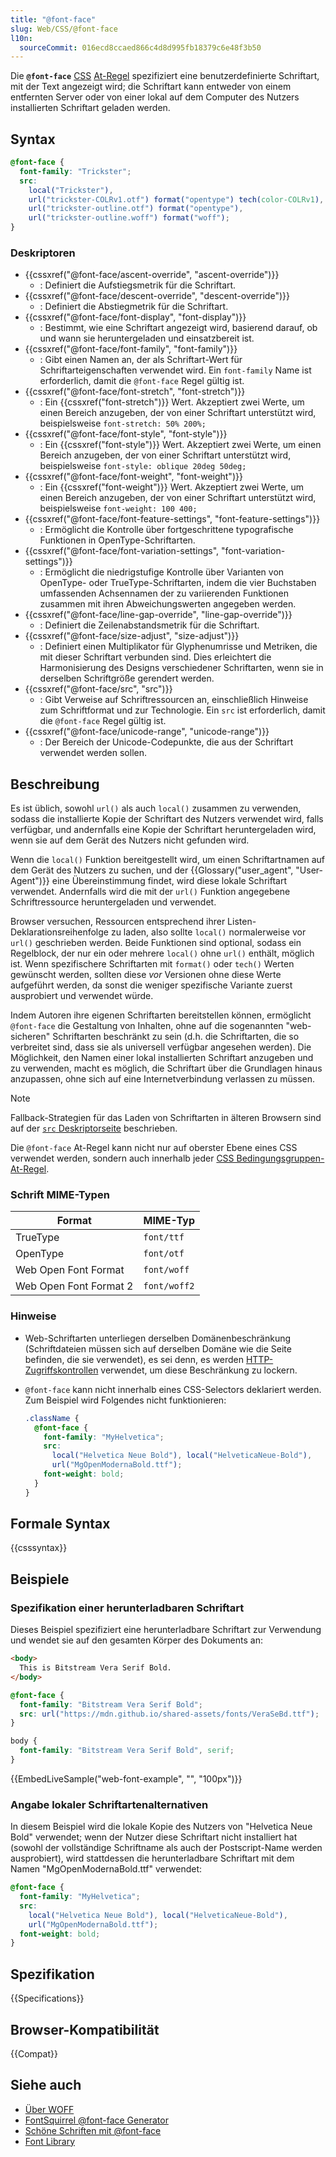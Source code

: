 ```yaml
---
title: "@font-face"
slug: Web/CSS/@font-face
l10n:
  sourceCommit: 016ecd8ccaed866c4d8d995fb18379c6e48f3b50
---
```


Die **`@font-face`** [CSS](/de/docs/Web/CSS) [At-Regel](/de/docs/Web/CSS/CSS_syntax/At-rule) spezifiziert eine benutzerdefinierte Schriftart, mit der Text angezeigt wird; die Schriftart kann entweder von einem entfernten Server oder von einer lokal auf dem Computer des Nutzers installierten Schriftart geladen werden.

## Syntax

```css
@font-face {
  font-family: "Trickster";
  src:
    local("Trickster"),
    url("trickster-COLRv1.otf") format("opentype") tech(color-COLRv1),
    url("trickster-outline.otf") format("opentype"),
    url("trickster-outline.woff") format("woff");
}
```

### Deskriptoren

- {{cssxref("@font-face/ascent-override", "ascent-override")}}
  - : Definiert die Aufstiegsmetrik für die Schriftart.
- {{cssxref("@font-face/descent-override", "descent-override")}}
  - : Definiert die Abstiegmetrik für die Schriftart.
- {{cssxref("@font-face/font-display", "font-display")}}
  - : Bestimmt, wie eine Schriftart angezeigt wird, basierend darauf, ob und wann sie heruntergeladen und einsatzbereit ist.
- {{cssxref("@font-face/font-family", "font-family")}}
  - : Gibt einen Namen an, der als Schriftart-Wert für Schriftarteigenschaften verwendet wird. Ein `font-family` Name ist erforderlich, damit die `@font-face` Regel gültig ist.
- {{cssxref("@font-face/font-stretch", "font-stretch")}}
  - : Ein {{cssxref("font-stretch")}} Wert. Akzeptiert zwei Werte, um einen Bereich anzugeben, der von einer Schriftart unterstützt wird, beispielsweise `font-stretch: 50% 200%;`
- {{cssxref("@font-face/font-style", "font-style")}}
  - : Ein {{cssxref("font-style")}} Wert. Akzeptiert zwei Werte, um einen Bereich anzugeben, der von einer Schriftart unterstützt wird, beispielsweise `font-style: oblique 20deg 50deg;`
- {{cssxref("@font-face/font-weight", "font-weight")}}
  - : Ein {{cssxref("font-weight")}} Wert. Akzeptiert zwei Werte, um einen Bereich anzugeben, der von einer Schriftart unterstützt wird, beispielsweise `font-weight: 100 400;`
- {{cssxref("@font-face/font-feature-settings", "font-feature-settings")}}
  - : Ermöglicht die Kontrolle über fortgeschrittene typografische Funktionen in OpenType-Schriftarten.
- {{cssxref("@font-face/font-variation-settings", "font-variation-settings")}}
  - : Ermöglicht die niedrigstufige Kontrolle über Varianten von OpenType- oder TrueType-Schriftarten, indem die vier Buchstaben umfassenden Achsennamen der zu variierenden Funktionen zusammen mit ihren Abweichungswerten angegeben werden.
- {{cssxref("@font-face/line-gap-override", "line-gap-override")}}
  - : Definiert die Zeilenabstandsmetrik für die Schriftart.
- {{cssxref("@font-face/size-adjust", "size-adjust")}}
  - : Definiert einen Multiplikator für Glyphenumrisse und Metriken, die mit dieser Schriftart verbunden sind. Dies erleichtert die Harmonisierung des Designs verschiedener Schriftarten, wenn sie in derselben Schriftgröße gerendert werden.
- {{cssxref("@font-face/src", "src")}}
  - : Gibt Verweise auf Schriftressourcen an, einschließlich Hinweise zum Schriftformat und zur Technologie. Ein `src` ist erforderlich, damit die `@font-face` Regel gültig ist.
- {{cssxref("@font-face/unicode-range", "unicode-range")}}
  - : Der Bereich der Unicode-Codepunkte, die aus der Schriftart verwendet werden sollen.

## Beschreibung

Es ist üblich, sowohl `url()` als auch `local()` zusammen zu verwenden, sodass die installierte Kopie der Schriftart des Nutzers verwendet wird, falls verfügbar, und andernfalls eine Kopie der Schriftart heruntergeladen wird, wenn sie auf dem Gerät des Nutzers nicht gefunden wird.

Wenn die `local()` Funktion bereitgestellt wird, um einen Schriftartnamen auf dem Gerät des Nutzers zu suchen, und der {{Glossary("user_agent", "User-Agent")}} eine Übereinstimmung findet, wird diese lokale Schriftart verwendet. Andernfalls wird die mit der `url()` Funktion angegebene Schriftressource heruntergeladen und verwendet.

Browser versuchen, Ressourcen entsprechend ihrer Listen-Deklarationsreihenfolge zu laden, also sollte `local()` normalerweise vor `url()` geschrieben werden. Beide Funktionen sind optional, sodass ein Regelblock, der nur ein oder mehrere `local()` ohne `url()` enthält, möglich ist.
Wenn spezifischere Schriftarten mit `format()` oder `tech()` Werten gewünscht werden, sollten diese _vor_ Versionen ohne diese Werte aufgeführt werden, da sonst die weniger spezifische Variante zuerst ausprobiert und verwendet würde.

Indem Autoren ihre eigenen Schriftarten bereitstellen können, ermöglicht `@font-face` die Gestaltung von Inhalten, ohne auf die sogenannten "web-sicheren" Schriftarten beschränkt zu sein (d.h. die Schriftarten, die so verbreitet sind, dass sie als universell verfügbar angesehen werden). Die Möglichkeit, den Namen einer lokal installierten Schriftart anzugeben und zu verwenden, macht es möglich, die Schriftart über die Grundlagen hinaus anzupassen, ohne sich auf eine Internetverbindung verlassen zu müssen.

> [!NOTE]
> Fallback-Strategien für das Laden von Schriftarten in älteren Browsern sind auf der [`src` Deskriptorseite](/de/docs/Web/CSS/@font-face/src#specifying_fallbacks_for_older_browsers) beschrieben.

Die `@font-face` At-Regel kann nicht nur auf oberster Ebene eines CSS verwendet werden, sondern auch innerhalb jeder [CSS Bedingungsgruppen-At-Regel](/de/docs/Web/CSS/CSS_conditional_rules#at-rules_and_descriptors).

### Schrift MIME-Typen

| Format                 | MIME-Typ     |
| ---------------------- | ------------ |
| TrueType               | `font/ttf`   |
| OpenType               | `font/otf`   |
| Web Open Font Format   | `font/woff`  |
| Web Open Font Format 2 | `font/woff2` |

### Hinweise

- Web-Schriftarten unterliegen derselben Domänenbeschränkung (Schriftdateien müssen sich auf derselben Domäne wie die Seite befinden, die sie verwendet), es sei denn, es werden [HTTP-Zugriffskontrollen](/de/docs/Web/HTTP/Guides/CORS) verwendet, um diese Beschränkung zu lockern.
- `@font-face` kann nicht innerhalb eines CSS-Selectors deklariert werden. Zum Beispiel wird Folgendes nicht funktionieren:

  ```css example-bad
  .className {
    @font-face {
      font-family: "MyHelvetica";
      src:
        local("Helvetica Neue Bold"), local("HelveticaNeue-Bold"),
        url("MgOpenModernaBold.ttf");
      font-weight: bold;
    }
  }
  ```

## Formale Syntax

{{csssyntax}}

## Beispiele

### Spezifikation einer herunterladbaren Schriftart

Dieses Beispiel spezifiziert eine herunterladbare Schriftart zur Verwendung und wendet sie auf den gesamten Körper des Dokuments an:

```html live-sample___web-font-example
<body>
  This is Bitstream Vera Serif Bold.
</body>
```

```css live-sample___web-font-example
@font-face {
  font-family: "Bitstream Vera Serif Bold";
  src: url("https://mdn.github.io/shared-assets/fonts/VeraSeBd.ttf");
}

body {
  font-family: "Bitstream Vera Serif Bold", serif;
}
```

{{EmbedLiveSample("web-font-example", "", "100px")}}

### Angabe lokaler Schriftartenalternativen

In diesem Beispiel wird die lokale Kopie des Nutzers von "Helvetica Neue Bold" verwendet; wenn der Nutzer diese Schriftart nicht installiert hat (sowohl der vollständige Schriftname als auch der Postscript-Name werden ausprobiert), wird stattdessen die herunterladbare Schriftart mit dem Namen "MgOpenModernaBold.ttf" verwendet:

```css
@font-face {
  font-family: "MyHelvetica";
  src:
    local("Helvetica Neue Bold"), local("HelveticaNeue-Bold"),
    url("MgOpenModernaBold.ttf");
  font-weight: bold;
}
```

## Spezifikation

{{Specifications}}

## Browser-Kompatibilität

{{Compat}}

## Siehe auch

- [Über WOFF](/de/docs/Web/CSS/CSS_fonts/WOFF)
- [FontSquirrel @font-face Generator](https://www.fontsquirrel.com/tools/webfont-generator)
- [Schöne Schriften mit @font-face](https://hacks.mozilla.org/2009/06/beautiful-fonts-with-font-face/)
- [Font Library](https://fontlibrary.org/)
